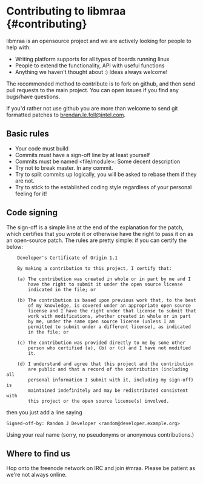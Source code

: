 Contributing to libmraa                           {#contributing} 
======================

libmraa is an opensource project and we are actively looking for people to help
with:

- Writing platform supports for all types of boards running linux
- People to extend the functionality, API with useful functions
- Anything we haven't thought about :) Ideas always welcome!

The recommended method to contribute is to fork on github, and then send pull
requests to the main project. You can open issues if you find any bugs/have
questions.

If you'd rather not use github you are more than welcome to send git formatted
patches to brendan.le.foll@intel.com.

Basic rules
-----------
- Your code must build
- Commits must have a sign-off line by at least yourself
- Commits must be named <file/module>: Some decent description
- Try not to break master. In any commit.
- Try to split commits up logically, you will be asked to rebase them if they
  are not.
- Try to stick to the established coding style regardless of your personal feeling for it!

Code signing
------------

The sign-off is a simple line at the end of the explanation for the
patch, which certifies that you wrote it or otherwise have the right to pass it
on as an open-source patch.  The rules are pretty simple: if you can certify
the below:

        Developer's Certificate of Origin 1.1

        By making a contribution to this project, I certify that:

        (a) The contribution was created in whole or in part by me and I
            have the right to submit it under the open source license
            indicated in the file; or

        (b) The contribution is based upon previous work that, to the best
            of my knowledge, is covered under an appropriate open source
            license and I have the right under that license to submit that
            work with modifications, whether created in whole or in part
            by me, under the same open source license (unless I am
            permitted to submit under a different license), as indicated
            in the file; or

        (c) The contribution was provided directly to me by some other
            person who certified (a), (b) or (c) and I have not modified
            it.

        (d) I understand and agree that this project and the contribution
            are public and that a record of the contribution (including all
            personal information I submit with it, including my sign-off) is
            maintained indefinitely and may be redistributed consistent with
            this project or the open source license(s) involved.

then you just add a line saying

	Signed-off-by: Random J Developer <random@developer.example.org>

Using your real name (sorry, no pseudonyms or anonymous contributions.)

Where to find us
----------------

Hop onto the freenode network on IRC and join #mraa. Please be patient as we're
not always online.

